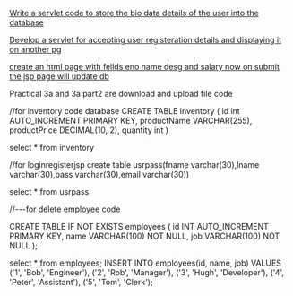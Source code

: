 [Write a servlet code to store the bio data details of the user into the database](./Biodata_details.zip)

[Develop a servlet for accepting user registeration details and displaying it on another pg](./JSPRegistrationValidation.zip)

[create an html page with feilds eno name desg and salary now on submit the jsp page will update db](./emp_jsp_db.zip)













Practical 3a and 3a part2 are download and upload file code


//for inventory code database
CREATE TABLE inventory (
    id int AUTO_INCREMENT PRIMARY KEY,
    productName VARCHAR(255),
    productPrice DECIMAL(10, 2),
    quantity int
)

select * from inventory


//for loginregisterjsp
create table usrpass(fname varchar(30),lname varchar(30),pass varchar(30),email varchar(30))

select * from usrpass


//---for delete employee code

CREATE TABLE IF NOT EXISTS employees (
    id INT AUTO_INCREMENT PRIMARY KEY,
    name VARCHAR(100) NOT NULL,
    job VARCHAR(100) NOT NULL
);

select * from employees;
INSERT INTO employees(id, name, job) VALUES 
('1', 'Bob', 'Engineer'), 
('2', 'Rob', 'Manager'), 
('3', 'Hugh', 'Developer'),
('4', 'Peter', 'Assistant'), 
('5', 'Tom', 'Clerk');
